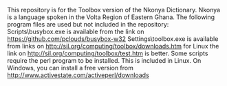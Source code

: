 This repository is for the Toolbox version of the Nkonya Dictionary.
Nkonya is a language spoken in the Volta Region of Eastern Ghana.
The following program files are used but not included in the repository:
    Scripts\busybox.exe is available from the link on https://github.com/pclouds/busybox-w32
	Settings\toolbox.exe is available from links on http://sil.org/computing/toolbox/downloads.htm
	    for Linux the link on http://sil.org/computing/toolbox/test.htm is better.
Some scripts require the perl program to be installed. This is included in Linux. On Windows, 
you can install a free version from http://www.activestate.com/activeperl/downloads
